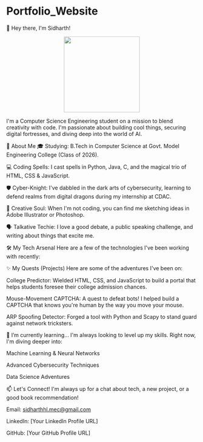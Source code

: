 # Portfolio_Website

👋 Hey there, I'm Sidharth!
<p align="center">
<img src="https://media.giphy.com/media/v1.Y2lkPTc5MGI3NjExaDBscjBjdjVqa3Zza3B1dGZqN3M4c3A1dWY5dWs2c2w2ZHI2eGk1eCZlcD12MV9pbnRlcm5hbF9naWZfYnlfaWQmY3Q9Zw/L1R1tvI9svkIWwpYqx/giphy.gif" width="200px" />
</p>

I'm a Computer Science Engineering student on a mission to blend creativity with code. I'm passionate about building cool things, securing digital fortresses, and diving deep into the world of AI.

🚀 About Me
🎓 Studying: B.Tech in Computer Science at Govt. Model Engineering College (Class of 2026).

💻 Coding Spells: I cast spells in Python, Java, C, and the magical trio of HTML, CSS & JavaScript.

🛡️ Cyber-Knight: I've dabbled in the dark arts of cybersecurity, learning to defend realms from digital dragons during my internship at CDAC.

🎨 Creative Soul: When I'm not coding, you can find me sketching ideas in Adobe Illustrator or Photoshop.

🗣️ Talkative Techie: I love a good debate, a public speaking challenge, and writing about things that excite me.

🛠️ My Tech Arsenal
Here are a few of the technologies I've been working with recently:

✨ My Quests (Projects)
Here are some of the adventures I've been on:

College Predictor: Wielded HTML, CSS, and JavaScript to build a portal that helps students foresee their college admission chances.

Mouse-Movement CAPTCHA: A quest to defeat bots! I helped build a CAPTCHA that knows you're human by the way you move your mouse.

ARP Spoofing Detector: Forged a tool with Python and Scapy to stand guard against network tricksters.

🌱 I’m currently learning...
I'm always looking to level up my skills. Right now, I'm diving deeper into:

Machine Learning & Neural Networks

Advanced Cybersecurity Techniques

Data Science Adventures

📫 Let's Connect!
I'm always up for a chat about tech, a new project, or a good book recommendation!

Email: sidharthhl.mec@gmail.com

LinkedIn: [Your LinkedIn Profile URL]

GitHub: [Your GitHub Profile URL]
